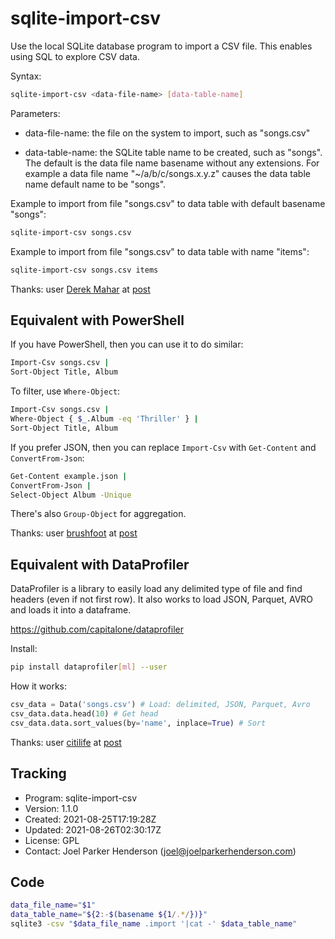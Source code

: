 # sqlite-import-csv

Use the local SQLite database program to import a CSV file.
This enables using SQL to explore CSV data.

Syntax:

```sh
sqlite-import-csv <data-file-name> [data-table-name]
```

Parameters:

  * data-file-name: the file on the system to import, such as "songs.csv"

  * data-table-name: the SQLite table name to be created, such as "songs".
    The default is the data file name basename without any extensions.
    For example a data file name "~/a/b/c/songs.x.y.z" causes the data 
    table name default name to be "songs".

Example to import from file "songs.csv" to data table with default basename "songs":

```sh
sqlite-import-csv songs.csv
```

Example to import from file "songs.csv" to data table with name "items":

```sh
sqlite-import-csv songs.csv items
```

Thanks: 
user [Derek Mahar](https://unix.stackexchange.com/users/5783/derek-mahar)
at [post](https://unix.stackexchange.com/questions/424555/how-to-insert-csv-data-into-an-sqlite-table-via-a-shell-pipe/642364#642364)


## Equivalent with PowerShell

If you have PowerShell, then you can use it to do similar:

```sh
Import-Csv songs.csv | 
Sort-Object Title, Album
```

To filter, use `Where-Object`:

```sh
Import-Csv songs.csv | 
Where-Object { $_.Album -eq 'Thriller' } | 
Sort-Object Title, Album
```

If you prefer JSON, then you can replace `Import-Csv` with `Get-Content` and `ConvertFrom-Json`:

```sh
Get-Content example.json | 
ConvertFrom-Json | 
Select-Object Album -Unique
```
There's also `Group-Object` for aggregation.

Thanks: 
user [brushfoot](https://news.ycombinator.com/user?id=brushfoot)
at [post](https://news.ycombinator.com/item?id=28298729)


## Equivalent with DataProfiler

DataProfiler is a library to easily load any delimited type of file and find headers (even if not first row). It also works to load JSON, Parquet, AVRO and loads it into a dataframe. 

https://github.com/capitalone/dataprofiler

Install:

```sh
pip install dataprofiler[ml] --user
```

How it works:

```python
csv_data = Data('songs.csv') # Load: delimited, JSON, Parquet, Avro
csv_data.data.head(10) # Get head
csv_data.data.sort_values(by='name', inplace=True) # Sort
```

Thanks: 
user [citilife](https://news.ycombinator.com/user?id=citilife)
at [post](https://news.ycombinator.com/item?id=28298729)


## Tracking

* Program: sqlite-import-csv
* Version: 1.1.0
* Created: 2021-08-25T17:19:28Z
* Updated: 2021-08-26T02:30:17Z
* License: GPL
* Contact: Joel Parker Henderson (joel@joelparkerhenderson.com)


## Code

```sh
data_file_name="$1"
data_table_name="${2:-$(basename ${1/.*/})}"
sqlite3 -csv "$data_file_name .import '|cat -' $data_table_name"
```
